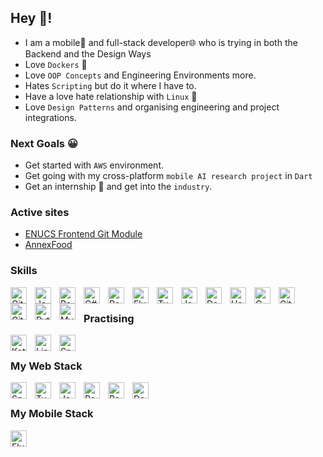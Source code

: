 ## Hey 👋!

- I am a mobile📱 and full-stack developer🌐 who is trying in both the Backend and the Design Ways
- Love `Dockers` 🐳
- Love `OOP Concepts` and Engineering Environments more.
- Hates `Scripting` but do it where I have to.
- Have a love hate relationship with `Linux` 🐧
- Love `Design Patterns` and organising engineering and project integrations.

### Next Goals 😀

- Get started with `AWS` environment.
- Get going with my cross-platform `mobile AI research project` in `Dart`
- Get an internship 🏢 and get into the `industry`.

### Active sites
- [ENUCS Frontend Git Module](https://zin-lin.github.io/enucs-test-ui)
- [AnnexFood](https://zin-lin.github.io/AnnexFood)

### Skills

 [
<img alt="Git" width="26px" align="left" style="padding-right:10px;" src="https://cdn.jsdelivr.net/gh/devicons/devicon/icons/git/git-original.svg" />
](https://git-scm.com/)
[
<img alt="Java" width="26px" align="left" style="padding-right:10px;" src="https://cdn.jsdelivr.net/gh/devicons/devicon/icons/java/java-original.svg" />
](https://www.java.com/en/)
 [
<img alt="React" width="26px" align="left" style="padding-right:10px;" src="https://cdn.jsdelivr.net/gh/devicons/devicon/icons/react/react-original.svg" />
](https://react.dev/)

 [
<img alt="C#" width="26px" align="left" style="padding-right:10px;" src="https://cdn.jsdelivr.net/gh/devicons/devicon/icons/csharp/csharp-original.svg" />
](https://learn.microsoft.com/en-us/dotnet/csharp/tour-of-csharp/)

 [
<img alt="Redux" width="26px" align="left" style="padding-right:10px;" src="https://cdn.jsdelivr.net/gh/devicons/devicon/icons/redux/redux-original.svg" />
](https://react-redux.js.org/)

 [
<img alt="Flutter" width="26px" align="left" style="padding-right:10px;" src="https://cdn.jsdelivr.net/gh/devicons/devicon/icons/flutter/flutter-original.svg" />
](https://flutter.dev/)

 [
<img alt="TypeScript" width="26px" align="left" style="padding-right:10px;" src="https://cdn.jsdelivr.net/gh/devicons/devicon/icons/typescript/typescript-original.svg" />
](https://www.typescriptlang.org/)
 [
<img alt="JavaScript" width="26px" align="left" style="padding-right:10px;" src="https://cdn.jsdelivr.net/gh/devicons/devicon/icons/javascript/javascript-original.svg" />
](https://www.javascript.com/)

 [
<img alt="Docker" width="26px" align="left" style="padding-right:10px;" src="https://cdn.jsdelivr.net/gh/devicons/devicon/icons/docker/docker-original.svg" />
](https://www.docker.com/)


 [
<img alt="Haskell" width="26px" align="left" style="padding-right:10px;" src="https://cdn.jsdelivr.net/gh/devicons/devicon/icons/haskell/haskell-original.svg" />
](https://www.haskell.org/)

 [
<img alt="C" width="26px" align="left" style="padding-right:10px;" src="https://cdn.jsdelivr.net/gh/devicons/devicon/icons/c/c-original.svg" />
](https://www.jetbrains.com/clion/promo/?source=google&medium=cpc&campaign=11958869886&term=c%20editor&content=580969051863&gclid=CjwKCAjwzuqgBhAcEiwAdj5dRgtc4aXm7k1efsttaePEVP3ckCEFz_-g4P_nof6-Pg65xHpirr2oyBoCkCEQAvD_BwE)

 [
<img alt="Git" width="26px" align="left" style="padding-right:10px;" src="https://cdn.jsdelivr.net/gh/devicons/devicon/icons/cplusplus/cplusplus-original.svg" />
](https://www.jetbrains.com/clion/promo/?source=google&medium=cpc&campaign=11958869886&term=c%2B%2B%20programming%20software&content=489146496868&gclid=CjwKCAjwzuqgBhAcEiwAdj5dRu0V7SVt4d9RmCAPHjf7kze00_iDIIjaUpFClcZ89VIPt9ewmDw5ghoCgr8QAvD_BwE)

 [
<img alt="GitHub" width="26px" align="left" style="padding-right:10px;" src="https://cdn.jsdelivr.net/gh/devicons/devicon/icons/github/github-original.svg" />
](https://github.com/)

 [
<img alt="Python" width="26px" align="left" style="padding-right:10px;" src="https://cdn.jsdelivr.net/gh/devicons/devicon/icons/python/python-original.svg" />
](https://python.org/)

 [
<img alt="MySQL" width="26px" align="left" style="padding-right:10px;" src="https://cdn.jsdelivr.net/gh/devicons/devicon/icons/mysql/mysql-original.svg" />
](https://www.mysql.com/)
<br/>

### Practising

 [
<img alt="Kotlin" width="26px" align="left" style="padding-right:10px;" src="https://cdn.jsdelivr.net/gh/devicons/devicon/icons/kotlin/kotlin-original.svg" />
](https://kotlinlang.org/)

 [
<img alt="Linux" width="26px" align="left" style="padding-right:10px;" src="https://cdn.jsdelivr.net/gh/devicons/devicon/icons/linux/linux-original.svg" />
](https://www.linux.org/)

[
<img alt="Spring" width="26px" align="left" style="padding-right:10px;" src="https://cdn.jsdelivr.net/gh/devicons/devicon/icons/spring/spring-original.svg" />
](https://spring.io/)

</br>

### My Web Stack


[
<img alt="Spring" width="26px" align="left" style="padding-right:10px;" src="https://cdn.jsdelivr.net/gh/devicons/devicon/icons/spring/spring-original.svg" />
](https://spring.io/)

 [
<img alt="TypeScript" width="26px" align="left" style="padding-right:10px;" src="https://cdn.jsdelivr.net/gh/devicons/devicon/icons/typescript/typescript-original.svg" />
](https://www.typescriptlang.org/)
 [
<img alt="JavaScript" width="26px" align="left" style="padding-right:10px;" src="https://cdn.jsdelivr.net/gh/devicons/devicon/icons/javascript/javascript-original.svg" />
](https://www.javascript.com/)

 [
<img alt="React" width="26px" align="left" style="padding-right:10px;" src="https://cdn.jsdelivr.net/gh/devicons/devicon/icons/react/react-original.svg" />
](https://www.react.dev/)
 [
<img alt="Redux" width="26px" align="left" style="padding-right:10px;" src="https://cdn.jsdelivr.net/gh/devicons/devicon/icons/redux/redux-original.svg" />
](https://react-redux.js.org/)

 [
<img alt="Docker" width="26px" align="left" style="padding-right:10px;" src="https://cdn.jsdelivr.net/gh/devicons/devicon/icons/docker/docker-original.svg" />
](https://www.docker.com/)

</br>

### My Mobile Stack

[
<img alt="Flutter" width="26px" align="left" style="padding-right:10px;" src="https://cdn.jsdelivr.net/gh/devicons/devicon/icons/flutter/flutter-original.svg" />
](https://flutter.dev/)




